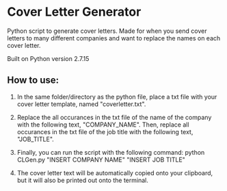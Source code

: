 # Cover Letter Generator

Python script to generate cover letters. Made for when you send cover letters to many different companies and want to replace the names on each cover letter.

Built on Python version 2.7.15

## How to use:

1. In the same folder/directory as the python file, place a txt file with your cover letter template, named "coverletter.txt".

2. Replace the all occurances in the txt file of the name of the company with the following text, "COMPANY_NAME". Then, replace all occurances in the txt file of the job title with the following text, "JOB_TITLE".

3. Finally, you can run the script with the following command:
	python CLGen.py "INSERT COMPANY NAME" "INSERT JOB TITLE"

4. The cover letter text will be automatically copied onto your clipboard, but it will also be printed out onto the terminal.
